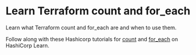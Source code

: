 # Learn Terraform count and for_each

Learn what Terraform count and for_each are and when to use them.

Follow along with these Hashicorp tutorials for
[count](https://developer.hashicorp.com/terraform/tutorials/configuration-language/count) and
[for_each](https://developer.hashicorp.com/terraform/tutorials/configuration-language/for-each) on
HashiCorp Learn.
